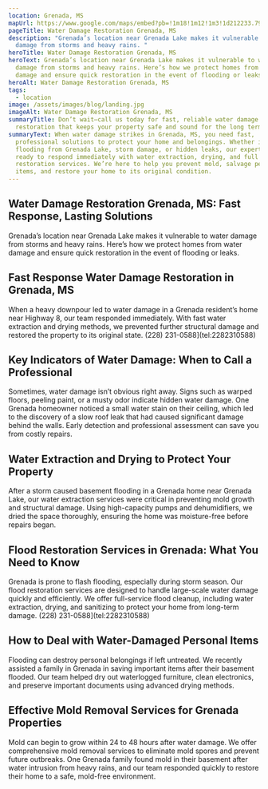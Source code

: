 ```yaml
---
location: Grenada, MS
mapUrl: https://www.google.com/maps/embed?pb=!1m18!1m12!1m3!1d212233.79571391127!2d-89.98300479368655!3d33.78254545610355!2m3!1f0!2f0!3f0!3m2!1i1024!2i768!4f13.1!3m3!1m2!1s0x8881ccd9ad403dff%3A0xd410602682955c93!2sGrenada%2C%20MS%2038901%2C%20USA!5e0!3m2!1sen!2sph!4v1728662418598!5m2!1sen!2sph
pageTitle: Water Damage Restoration Grenada, MS
description: "Grenada’s location near Grenada Lake makes it vulnerable to water
  damage from storms and heavy rains. "
heroTitle: Water Damage Restoration Grenada, MS
heroText: Grenada’s location near Grenada Lake makes it vulnerable to water
  damage from storms and heavy rains. Here’s how we protect homes from water
  damage and ensure quick restoration in the event of flooding or leaks.
heroAlt: Water Damage Restoration Grenada, MS
tags:
  - location
image: /assets/images/blog/landing.jpg
imageAlt: Water Damage Restoration Grenada, MS
summaryTitle: Don’t wait—call us today for fast, reliable water damage
  restoration that keeps your property safe and sound for the long term!
summaryText: When water damage strikes in Grenada, MS, you need fast,
  professional solutions to protect your home and belongings. Whether it's
  flooding from Grenada Lake, storm damage, or hidden leaks, our expert team is
  ready to respond immediately with water extraction, drying, and full
  restoration services. We’re here to help you prevent mold, salvage personal
  items, and restore your home to its original condition.
---
```

## Water Damage Restoration Grenada, MS: Fast Response, Lasting Solutions

Grenada’s location near Grenada Lake makes it vulnerable to water damage from storms and heavy rains. Here’s how we protect homes from water damage and ensure quick restoration in the event of flooding or leaks.

## Fast Response Water Damage Restoration in Grenada, MS

When a heavy downpour led to water damage in a Grenada resident’s home near Highway 8, our team responded immediately. With fast water extraction and drying methods, we prevented further structural damage and restored the property to its original state.
(228) 231-0588](tel:2282310588)

## Key Indicators of Water Damage: When to Call a Professional

Sometimes, water damage isn’t obvious right away. Signs such as warped floors, peeling paint, or a musty odor indicate hidden water damage. One Grenada homeowner noticed a small water stain on their ceiling, which led to the discovery of a slow roof leak that had caused significant damage behind the walls. Early detection and professional assessment can save you from costly repairs.

## Water Extraction and Drying to Protect Your Property

After a storm caused basement flooding in a Grenada home near Grenada Lake, our water extraction services were critical in preventing mold growth and structural damage. Using high-capacity pumps and dehumidifiers, we dried the space thoroughly, ensuring the home was moisture-free before repairs began.

## Flood Restoration Services in Grenada: What You Need to Know

Grenada is prone to flash flooding, especially during storm season. Our flood restoration services are designed to handle large-scale water damage quickly and efficiently. We offer full-service flood cleanup, including water extraction, drying, and sanitizing to protect your home from long-term damage.
(228) 231-0588](tel:2282310588)

## How to Deal with Water-Damaged Personal Items

Flooding can destroy personal belongings if left untreated. We recently assisted a family in Grenada in saving important items after their basement flooded. Our team helped dry out waterlogged furniture, clean electronics, and preserve important documents using advanced drying methods.

## Effective Mold Removal Services for Grenada Properties

Mold can begin to grow within 24 to 48 hours after water damage. We offer comprehensive mold removal services to eliminate mold spores and prevent future outbreaks. One Grenada family found mold in their basement after water intrusion from heavy rains, and our team responded quickly to restore their home to a safe, mold-free environment.
